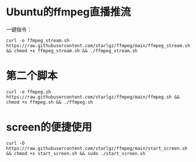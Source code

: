 # Ubuntu的ffmpeg直播推流
一键指令：
```
curl -o ffmpeg_stream.sh https://raw.githubusercontent.com/starlgz/ffmpeg/main/ffmpeg_stream.sh && chmod +x ffmpeg_stream.sh && ./ffmpeg_stream.sh
```

# 第二个脚本
```
curl -o ffmpeg.sh https://raw.githubusercontent.com/starlgz/ffmpeg/main/ffmpeg.sh && chmod +x ffmpeg.sh && ./ffmpeg.sh
```

# screen的便捷使用
```
curl -O https://raw.githubusercontent.com/starlgz/ffmpeg/main/start_screen.sh && chmod +x start_screen.sh && sudo ./start_screen.sh

```

